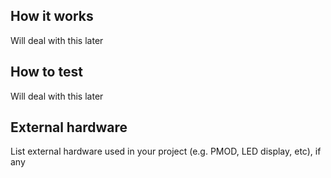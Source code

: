 ## How it works

Will deal with this later

## How to test

Will deal with this later

## External hardware

List external hardware used in your project (e.g. PMOD, LED display, etc), if any
